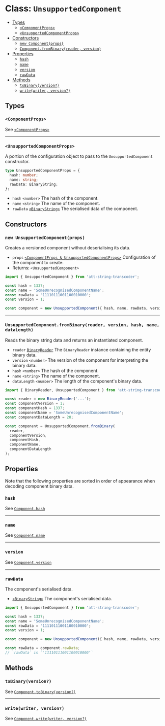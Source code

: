 # Class: `UnsupportedComponent`

- [Types](#types)
  - [`<ComponentProps>`](#componentprops)
  - [`<UnsupportedComponentProps>`](#unsupportedcomponentprops)
- [Constructors](#constructors)
  - [`new Component(props)`](#new-componentprops)
  - [`Component.fromBinary(reader, version)`](#componentfrombinaryreader-version)
- [Properties](#properties)
  - [`hash`](#hash)
  - [`name`](#name)
  - [`version`](#version)
  - [`rawData`](#rawdata)
- [Methods](#methods)
  - [`toBinary(version?)`](#tobinaryversion)
  - [`write(writer, version?)`](#writewriter-version)

## Types

### `<ComponentProps>`

See [`<ComponentProps>`](./Component.md#componentprops)

---

### `<UnsupportedComponentProps>`

A portion of the configuration object to pass to the `UnsupportedComponent` constructor.

```ts
type UnsupportedComponentProps = {
  hash: number;
  name: string;
  rawData: BinaryString;
};
```

- `hash` `<number>` The hash of the component.
- `name` `<string>` The name of the component.
- `rawData` [`<BinaryString>`](./BinaryString.md) The serialised data of the component.

## Constructors

### `new UnsupportedComponent(props)`

Creates a versioned component without deserialising its data.

- `props` [`<ComponentProps & UnsupportedComponentProps>`](#types) Configuration of the component to create.
- Returns: `<UnsupportedComponent>`

```ts
import { UnsupportedComponent } from 'att-string-transcoder';

const hash = 1337;
const name = 'SomeUnrecognisedComponentName';
const rawData = '11110111001100010000';
const version = 1;

const component = new UnsupportedComponent({ hash, name, rawData, version });
```

---

### `UnsupportedComponent.fromBinary(reader, version, hash, name, dataLength)`

Reads the binary string data and returns an instantiated component.

- `reader` [`BinaryReader`](./BinaryReader.md) The `BinaryReader` instance containing the entity binary data.
- `version` `<number>` The version of the component for interpreting the binary data.
- `hash` `<number>` The hash of the component.
- `name` `<string>` The name of the component.
- `dataLength` `<number>` The length of the component's binary data.

```ts
import { BinaryReader, UnsupportedComponent } from 'att-string-transcoder';

const reader = new BinaryReader('...');
const componentVersion = 1;
const componentHash = 1337;
const componentName = 'SomeUnrecognisedComponentName';
const componentDataLength = 20;

const component = UnsupportedComponent.fromBinary(
  reader,
  componentVersion,
  componentHash,
  componentName,
  componentDataLength
);
```

## Properties

Note that the following properties are sorted in order of appearance when decoding component binary data.

### `hash`

See [`Component.hash`](./Component.md#hash)

---

### `name`

See [`Component.name`](./Component.md#name)

---

### `version`

See [`Component.version`](./Component.md#version)

---

### `rawData`

The component's serialised data.

- [`<BinaryString>`](./BinaryString.md) The component's serialised data.

```ts
import { UnsupportedComponent } from 'att-string-transcoder';

const hash = 1337;
const name = 'SomeUnrecognisedComponentName';
const rawData = '11110111001100010000';
const version = 1;

const component = new UnsupportedComponent({ hash, name, rawData, version });

const rawData = component.rawData;
// `rawData` is `'11110111001100010000'`
```

## Methods

### `toBinary(version?)`

See [`Component.toBinary(version?)`](./Component.md#tobinaryversion)

---

### `write(writer, version?)`

See [`Component.write(writer, version?)`](./Component.md#writewriter-version)
